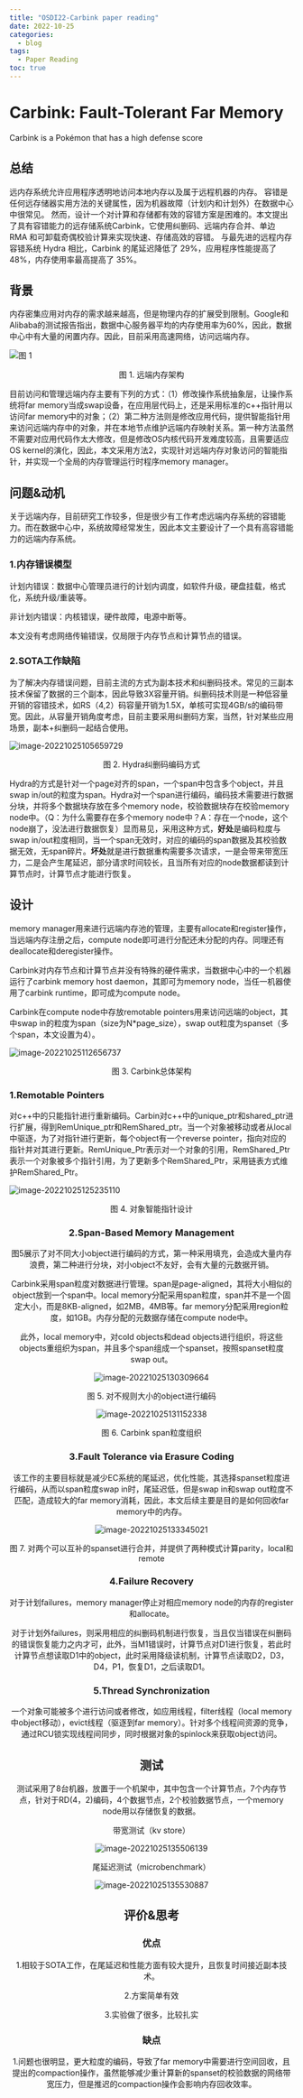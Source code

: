 ```yaml
---
title: "OSDI22-Carbink paper reading"
date: 2022-10-25
categories:
  - blog
tags:
  - Paper Reading
toc: true
---
```


# Carbink: Fault-Tolerant Far Memory

Carbink is a Pokémon that has a high defense score

## 总结

远内存系统允许应用程序透明地访问本地内存以及属于远程机器的内存。 容错是任何远存储器实用方法的关键属性，因为机器故障（计划内和计划外）在数据中心中很常见。 然而，设计一个对计算和存储都有效的容错方案是困难的。本文提出了具有容错能力的远存储系统Carbink，它使用纠删码、远端内存合并、单边 RMA 和可卸载奇偶校验计算来实现快速、存储高效的容错。 与最先进的远程内存容错系统 Hydra 相比，Carbink 的尾延迟降低了 29%，应用程序性能提高了 48%，内存使用率最高提高了 35%。

## 背景

内存密集应用对内存的需求越来越高，但是物理内存的扩展受到限制。Google和Alibaba的测试报告指出，数据中心服务器平均的内存使用率为60%，因此，数据中心中有大量的闲置内存。因此，目前采用高速网络，访问远端内存。

![图 1](/figs/image-20221025101821155.png)

<center>图 1. 远端内存架构</center>

目前访问和管理远端内存主要有下列的方式：（1）修改操作系统抽象层，让操作系统将far memory当成swap设备，在应用层代码上，还是采用标准的c++指针用以访问far memory中的对象；（2）第二种方法则是修改应用代码，提供智能指针用来访问远端内存中的对象，并在本地节点维护远端内存映射关系。第一种方法虽然不需要对应用代码作太大修改，但是修改OS内核代码开发难度较高，且需要适应OS kernel的演化，因此，本文采用方法2，实现针对远端内存对象访问的智能指针，并实现一个全局的内存管理运行时程序memory manager。

## 问题&动机

关于远端内存，目前研究工作较多，但是很少有工作考虑远端内存系统的容错能力。而在数据中心中，系统故障经常发生，因此本文主要设计了一个具有高容错能力的远端内存系统。

### 1.内存错误模型

计划内错误：数据中心管理员进行的计划内调度，如软件升级，硬盘挂载，格式化，系统升级/重装等。

非计划内错误：内核错误，硬件故障，电源中断等。

本文没有考虑网络传输错误，仅局限于内存节点和计算节点的错误。

### 2.SOTA工作缺陷

为了解决内存错误问题，目前主流的方式为副本技术和纠删码技术。常见的三副本技术保留了数据的三个副本，因此导致3X容量开销。纠删码技术则是一种低容量开销的容错技术，如RS（4,2）码容量开销为1.5X，单核可实现4GB/s的编码带宽。因此，从容量开销角度考虑，目前主要采用纠删码方案，当然，针对某些应用场景，副本+纠删码一起结合使用。

![image-20221025105659729](/figs/image-20221025105659729.png)

<center>图 2. Hydra纠删码编码方式</center>

Hydra的方式是针对一个page对齐的span，一个span中包含多个object，并且swap in/out的粒度为span。Hydra对一个span进行编码，编码技术需要进行数据分块，并将多个数据块存放在多个memory node，校验数据块存在校验memory node中。（Q：为什么需要存在多个memory node中？A：存在一个node，这个node崩了，没法进行数据恢复）显而易见，采用这种方式，**好处**是编码粒度与swap in/out粒度相同，当一个span无效时，对应的编码的span数据及其校验数据无效，无span碎片。**坏处**就是进行数据重构需要多次请求，一是会带来带宽压力，二是会产生尾延迟，部分请求时间较长，且当所有对应的node数据都读到计算节点时，计算节点才能进行恢复。

## 设计

memory manager用来进行远端内存池的管理，主要有allocate和register操作，当远端内存注册之后，compute node即可进行分配还未分配的内存。同理还有deallocate和deregister操作。

Carbink对内存节点和计算节点并没有特殊的硬件需求，当数据中心中的一个机器运行了carbink memory host daemon，其即可为memory node，当任一机器使用了carbink runtime，即可成为compute node。

Carbink在compute node中存放remotable pointers用来访问远端的object，其中swap in的粒度为span（size为N*page_size），swap out粒度为spanset（多个span，本文设置为4）。

![image-20221025112656737](/figs/image-20221025112656737.png)

<center>图 3. Carbink总体架构</center>

### 1.Remotable Pointers

对c++中的只能指针进行重新编码。Carbin对c++中的unique_ptr和shared_ptr进行扩展，得到RemUnique_ptr和RemShared_ptr。当一个对象被移动或者从local 中驱逐，为了对指针进行更新，每个object有一个reverse pointer，指向对应的指针并对其进行更新。RemUnique_Ptr表示对一个对象的引用，RemShared_Ptr表示一个对象被多个指针引用，为了更新多个RemShared_Ptr，采用链表方式维护RemShared_Ptr。

![image-20221025125235110](/figs/image-20221025125235110.png)

<center>图 4. 对象智能指针设计<center>


### 2.Span-Based Memory Management

图5展示了对不同大小object进行编码的方式，第一种采用填充，会造成大量内存浪费，第二种进行分块，对小object不友好，会有大量的元数据开销。

Carbink采用span粒度对数据进行管理。span是page-aligned，其将大小相似的object放到一个span中。local memory分配采用span粒度，span并不是一个固定大小，而是8KB-aligned，如2MB，4MB等。far memory分配采用region粒度，如1GB。内存分配的元数据存储在compute node中。

此外，local memory中，对cold objects和dead objects进行组织，将这些objects重组织为span，并且多个span组成一个spanset，按照spanset粒度swap out。

![image-20221025130309664](/figs/image-20221025130309664.png)

<center>图 5. 对不规则大小的object进行编码<center>


![image-20221025131152338](/figs/image-20221025131152338.png)

<center>图 6. Carbink span粒度组织<center>


### 3.Fault Tolerance via Erasure Coding

该工作的主要目标就是减少EC系统的尾延迟，优化性能，其选择spanset粒度进行编码，从而以span粒度swap in时，尾延迟低，但是swap in和swap out粒度不匹配，造成较大的far memory消耗，因此，本文后续主要是目的是如何回收far memory中的内存。

![image-20221025133345021](/figs/image-20221025133345021.png)

<center>图 7. 对两个可以互补的spanset进行合并，并提供了两种模式计算parity，local和remote<center>


### 4.Failure Recovery

对于计划failures，memory manager停止对相应memory node的内存的register和allocate。

对于计划外failures，则采用相应的纠删码机制进行恢复，当且仅当错误在纠删码的错误恢复能力之内才可，此外，当M1错误时，计算节点对D1进行恢复，若此时计算节点想读取D1中的object，此时采用降级读机制，计算节点读取D2，D3，D4，P1，恢复D1，之后读取D1。

### 5.Thread Synchronization

一个对象可能被多个进行访问或者修改，如应用线程，filter线程（local memory中object移动），evict线程（驱逐到far memory）。针对多个线程间资源的竞争，通过RCU锁实现线程间同步，同时根据对象的spinlock来获取object访问。

## 测试

测试采用了8台机器，放置于一个机架中，其中包含一个计算节点，7个内存节点，针对于RD(4，2)编码，4个数据节点，2个校验数据节点，一个memory node用以存储恢复的数据。

带宽测试（kv store）

![image-20221025135506139](/figs/image-20221025135506139.png)

尾延迟测试（microbenchmark）

![image-20221025135530887](/figs/image-20221025135530887.png)

## 评价&思考

### 优点

1.相较于SOTA工作，在尾延迟和性能方面有较大提升，且恢复时间接近副本技术。

2.方案简单有效

3.实验做了很多，比较扎实

### 缺点

1.问题也很明显，更大粒度的编码，导致了far memory中需要进行空间回收，且提出的compaction操作，虽然能够减少重计算新的spanset的校验数据的网络带宽压力，但是推迟的compaction操作会影响内存回收效率。

